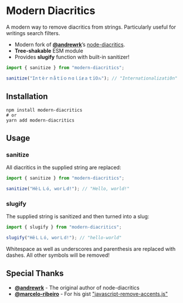 # Modern Diacritics

A modern way to remove diacritics from strings. Particularly useful for writings search filters.

- Modern fork of [**@andrewrk**](https://github.com/andrewrk/)’s [node-diacritics](https://github.com/andrewrk/node-diacritics).
- **Tree-shakable** ESM module
- Provides **slugify** function with built-in sanitizer!

```js
import { sanitize } from "modern-diacritics";

sanitize("Iлｔèｒｎåｔïｏｎɑｌíƶａｔï߀ԉ"); // "Internationalizati0n"
```

## Installation

```shell
npm install modern-diacritics
# or
yarn add modern-diacritics
```

## Usage

### sanitize

All diacritics in the supplied string are replaced:

```js
import { sanitize } from "modern-diacritics";

sanitize("HêＬＬó, worＬd!"); // "Hello, world!"
```

### slugify

The supplied string is sanitized and then turned into a slug:

```js
import { slugify } from "modern-diacritics";

slugify("HêＬＬó, worＬd!"); // "hello-world"
```

Whitespace as well as underscores and parenthesis are replaced with dashes. All other symbols will be removed!

## Special Thanks

- [**@andrewrk**](https://github.com/andrewrk/) - The original author of node-diacritics
- [**@marcelo-ribeiro**](https://github.com/marcelo-ribeiro) - For his gist ["javascript-remove-accents.js"](https://gist.github.com/marcelo-ribeiro/abd651b889e4a20e0bab558a05d38d77)
